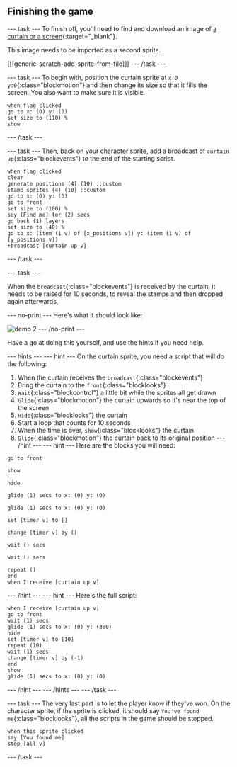 ## Finishing the game

--- task ---
To finish off, you'll need to find and download an image of [a curtain or a screen](https://www.google.co.uk/search?q=stage+curtain&source=lnms&tbm=isch&sa=X&ved=0ahUKEwjKg9O1k8_VAhXSL1AKHe1HDMIQ_AUICigB&biw=1362&bih=584){:target="_blank"}.

This image needs to be imported as a second sprite.

[[[generic-scratch-add-sprite-from-file]]]
--- /task ---

--- task ---
To begin with, position the curtain sprite at `x:0 y:0`{:class="blockmotion"} and then change its size so that it fills the screen. You also want to make sure it is visible.

```blocks
when flag clicked
go to x: (0) y: (0)
set size to (110) %
show
```
--- /task ---

--- task ---
Then, back on your character sprite, add a broadcast of `curtain up`{:class="blockevents"} to the end of the starting script.

```blocks
when flag clicked
clear
generate positions (4) (10) ::custom
stamp sprites (4) (10) ::custom
go to x: (0) y: (0)
go to front
set size to (100) %
say [Find me] for (2) secs
go back (1) layers
set size to (40) %
go to x: (item (1 v) of [x_positions v]) y: (item (1 v) of [y_positions v])
+broadcast [curtain up v]
```
--- /task ---

--- task ---

When the `broadcast`{:class="blockevents"} is received by the curtain, it needs to be raised for 10 seconds, to reveal the stamps and then dropped again afterwards,

--- no-print ---
Here's what it should look like:

![demo 2](images/demo_2.gif)
--- /no-print ---

Have a go at doing this yourself, and use the hints if you need help.

--- hints --- --- hint ---
On the curtain sprite, you need a script that will do the following:
  1. When the curtain receives the `broadcast`{:class="blockevents"}
  1. Bring the curtain to the `front`{:class="blocklooks"}
  1. `Wait`{:class="blockcontrol"} a little bit while the sprites all get drawn
  1. `Glide`{:class="blockmotion"} the curtain upwards so it's near the top of the screen
  1. `Hide`{:class="blocklooks"} the curtain
  1. Start a loop that counts for 10 seconds
  1. When the time is over, `show`{:class="blocklooks"} the curtain
  1. `Glide`{:class="blockmotion"} the curtain back to its original position
--- /hint --- --- hint ---
Here are the blocks you will need:
```blocks
go to front

show

hide

glide (1) secs to x: (0) y: (0)

glide (1) secs to x: (0) y: (0)

set [timer v] to []

change [timer v] by ()

wait () secs

wait () secs

repeat ()
end
when I receive [curtain up v]
```
--- /hint --- --- hint ---
 Here's the full script:
 ```blocks
when I receive [curtain up v]
go to front
wait (1) secs
glide (1) secs to x: (0) y: (300)
hide
set [timer v] to [10]
repeat (10)
wait (1) secs
change [timer v] by (-1)
end
show
glide (1) secs to x: (0) y: (0)
```
--- /hint --- --- /hints ---
--- /task ---


--- task ---
	The very last part is to let the player know if they've won. On the character sprite, if the sprite is clicked, it should say `You've found me`{:class="blocklooks"}, all the scripts in the game should be stopped.
	
```blocks
when this sprite clicked
say [You found me]
stop [all v]
```
--- /task ---


